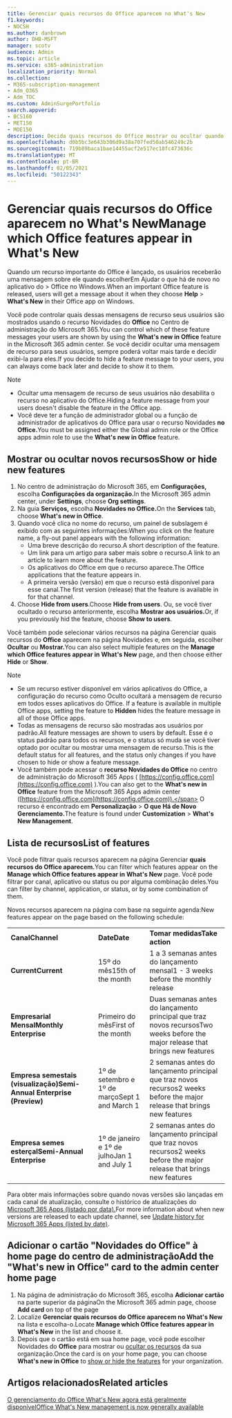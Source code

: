 ```yaml
---
title: Gerenciar quais recursos do Office aparecem no What's New
f1.keywords:
- NOCSH
ms.author: danbrown
author: DHB-MSFT
manager: scotv
audience: Admin
ms.topic: article
ms.service: o365-administration
localization_priority: Normal
ms.collection:
- M365-subscription-management
- Adm_O365
- Adm_TOC
ms.custom: AdminSurgePortfolio
search.appverid:
- BCS160
- MET150
- MOE150
description: Decida quais recursos do Office mostrar ou ocultar quando um usuário escolher a Ajuda > Novidades no aplicativo do Office no Windows usando o recurso "Novidades do Office" no Centro de administração do Microsoft 365.
ms.openlocfilehash: d0b5bc3e643b306d9a38a707fed50ab546249c2b
ms.sourcegitcommit: 719b89baca1bae14455acf2e517ec18fc473636c
ms.translationtype: MT
ms.contentlocale: pt-BR
ms.lasthandoff: 02/05/2021
ms.locfileid: "50122343"
---
```

# <a name="manage-which-office-features-appear-in-whats-new"></a><span data-ttu-id="7cff0-103">Gerenciar quais recursos do Office aparecem no What's New</span><span class="sxs-lookup"><span data-stu-id="7cff0-103">Manage which Office‎ features appear in What's New</span></span>

<span data-ttu-id="7cff0-104">Quando um recurso importante do Office é lançado, os usuários receberão uma mensagem sobre ele quando escolherEm Ajudar o que há de novo no aplicativo do  >   Office no Windows.</span><span class="sxs-lookup"><span data-stu-id="7cff0-104">When an important ‎Office‎ feature is released, users will get a message about it when they choose **Help** > **What's New** in their ‎‎Office‎‎ app on ‎Windows‎.</span></span>

<span data-ttu-id="7cff0-105">Você pode controlar quais dessas mensagens de recurso seus usuários são mostrados usando o recurso Novidades do **Office** no Centro de administração do Microsoft 365.</span><span class="sxs-lookup"><span data-stu-id="7cff0-105">You can control which of these feature messages your users are shown by using the **What's new in Office** feature in the Microsoft 365 admin center.</span></span> <span data-ttu-id="7cff0-106">Se você decidir ocultar uma mensagem de recurso para seus usuários, sempre poderá voltar mais tarde e decidir exibi-la para eles.</span><span class="sxs-lookup"><span data-stu-id="7cff0-106">If you decide to hide a feature message to your users, you can always come back later and decide to show it to them.</span></span>

> [!NOTE]
> - <span data-ttu-id="7cff0-107">Ocultar uma mensagem de recurso de seus usuários não desabilita o recurso no aplicativo do Office.</span><span class="sxs-lookup"><span data-stu-id="7cff0-107">Hiding a feature message from your users doesn't disable the feature in the Office app.</span></span>
> - <span data-ttu-id="7cff0-108">Você deve ter a função de administrador global ou a função de administrador de aplicativos do Office para usar o recurso Novidades **no Office.**</span><span class="sxs-lookup"><span data-stu-id="7cff0-108">You must be assigned either the Global admin role or the Office apps admin role to use the **What's new in Office** feature.</span></span>

## <a name="show-or-hide-new-features"></a><span data-ttu-id="7cff0-109">Mostrar ou ocultar novos recursos</span><span class="sxs-lookup"><span data-stu-id="7cff0-109">Show or hide new features</span></span> 

1. <span data-ttu-id="7cff0-110">No centro de administração do Microsoft 365, em **Configurações,** escolha **Configurações da organização.**</span><span class="sxs-lookup"><span data-stu-id="7cff0-110">In the Microsoft 365 admin center, under **Settings**, choose **Org settings**.</span></span>
2. <span data-ttu-id="7cff0-111">Na guia **Serviços,** escolha **Novidades no Office.**</span><span class="sxs-lookup"><span data-stu-id="7cff0-111">On the **Services** tab, choose **What's new in Office**.</span></span>
3. <span data-ttu-id="7cff0-112">Quando você clica no nome do recurso, um painel de subslagem é exibido com as seguintes informações:</span><span class="sxs-lookup"><span data-stu-id="7cff0-112">When you click on the feature name, a fly-out panel appears with the following information:</span></span>
     - <span data-ttu-id="7cff0-113">Uma breve descrição do recurso.</span><span class="sxs-lookup"><span data-stu-id="7cff0-113">A short description of the feature.</span></span>
     - <span data-ttu-id="7cff0-114">Um link para um artigo para saber mais sobre o recurso.</span><span class="sxs-lookup"><span data-stu-id="7cff0-114">A link to an article to learn more about the feature.</span></span>
     - <span data-ttu-id="7cff0-115">Os aplicativos do Office em que o recurso aparece.</span><span class="sxs-lookup"><span data-stu-id="7cff0-115">The Office applications that the feature appears in.</span></span>
     - <span data-ttu-id="7cff0-116">A primeira versão (versão) em que o recurso está disponível para esse canal.</span><span class="sxs-lookup"><span data-stu-id="7cff0-116">The first version (release) that the feature is available in for that channel.</span></span>
4. <span data-ttu-id="7cff0-117">Choose **Hide from users**.</span><span class="sxs-lookup"><span data-stu-id="7cff0-117">Choose **Hide from users**.</span></span> <span data-ttu-id="7cff0-118">Ou, se você tiver ocultado o recurso anteriormente, escolha **Mostrar aos usuários.**</span><span class="sxs-lookup"><span data-stu-id="7cff0-118">Or, if you previously hid the feature, choose **Show to users**.</span></span>

<span data-ttu-id="7cff0-119">Você também pode selecionar vários recursos na página Gerenciar quais recursos do **Office** aparecem na página Novidades e, em seguida, escolher **Ocultar** ou **Mostrar.**</span><span class="sxs-lookup"><span data-stu-id="7cff0-119">You can also select multiple features on the **Manage which ‎Office‎ features appear in What's New** page, and then choose either **Hide** or **Show**.</span></span>

> [!NOTE]
> - <span data-ttu-id="7cff0-120">Se um recurso estiver disponível em vários aplicativos do Office, a configuração do recurso como Oculto ocultará a mensagem de recurso em todos esses aplicativos do Office. </span><span class="sxs-lookup"><span data-stu-id="7cff0-120">If a feature is available in multiple Office apps, setting the feature to **Hidden** hides the feature message in all of those Office apps.</span></span>
> - <span data-ttu-id="7cff0-121">Todas as mensagens de recurso são mostradas aos usuários por padrão.</span><span class="sxs-lookup"><span data-stu-id="7cff0-121">All feature messages are shown to users by default.</span></span> <span data-ttu-id="7cff0-122">Esse é o status padrão para todos os recursos, e o status só muda se você tiver optado por ocultar ou mostrar uma mensagem de recurso.</span><span class="sxs-lookup"><span data-stu-id="7cff0-122">This is the default status for all features, and the status only changes if you have chosen to hide or show a feature message.</span></span>
> - <span data-ttu-id="7cff0-123">Você também pode acessar o **recurso Novidades do Office** no centro de administração do Microsoft 365 Apps ( [https://config.office.com](https://config.office.com) ).</span><span class="sxs-lookup"><span data-stu-id="7cff0-123">You can also get to the **What's new in Office** feature from the Microsoft 365 Apps admin center ([https://config.office.com](https://config.office.com)).</span></span> <span data-ttu-id="7cff0-124">O recurso é encontrado em **Personalização**  >  **O que Há de Novo Gerenciamento.**</span><span class="sxs-lookup"><span data-stu-id="7cff0-124">The feature is found under **Customization** > **What's New Management**.</span></span>

## <a name="list-of-features"></a><span data-ttu-id="7cff0-125">Lista de recursos</span><span class="sxs-lookup"><span data-stu-id="7cff0-125">List of features</span></span>

<span data-ttu-id="7cff0-126">Você pode filtrar quais recursos aparecem na página Gerenciar **quais recursos do Office aparecem.**</span><span class="sxs-lookup"><span data-stu-id="7cff0-126">You can filter which features appear on the **Manage which ‎Office‎ features appear in What's New** page.</span></span> <span data-ttu-id="7cff0-127">Você pode filtrar por canal, aplicativo ou status ou por alguma combinação deles.</span><span class="sxs-lookup"><span data-stu-id="7cff0-127">You can filter by channel, application, or status, or by some combination of them.</span></span>

<span data-ttu-id="7cff0-128">Novos recursos aparecem na página com base na seguinte agenda:</span><span class="sxs-lookup"><span data-stu-id="7cff0-128">New features appear on the page based on the following schedule:</span></span>

||||
|:-----|:-----|:-----|
|<span data-ttu-id="7cff0-129">**Canal**</span><span class="sxs-lookup"><span data-stu-id="7cff0-129">**Channel**</span></span> <br/> |<span data-ttu-id="7cff0-130">**Date**</span><span class="sxs-lookup"><span data-stu-id="7cff0-130">**Date**</span></span> <br/> |<span data-ttu-id="7cff0-131">**Tomar medidas**</span><span class="sxs-lookup"><span data-stu-id="7cff0-131">**Take action**</span></span> <br/> |
|<span data-ttu-id="7cff0-132">**Current**</span><span class="sxs-lookup"><span data-stu-id="7cff0-132">**Current**</span></span> <br/> |<span data-ttu-id="7cff0-133">15º do mês</span><span class="sxs-lookup"><span data-stu-id="7cff0-133">15th of the month</span></span>  <br/> |<span data-ttu-id="7cff0-134">1 a 3 semanas antes do lançamento mensal</span><span class="sxs-lookup"><span data-stu-id="7cff0-134">1 - 3 weeks before the monthly release</span></span> <br/> |
|<span data-ttu-id="7cff0-135">**Empresarial Mensal**</span><span class="sxs-lookup"><span data-stu-id="7cff0-135">**Monthly Enterprise**</span></span> <br/> |<span data-ttu-id="7cff0-136">Primeiro do mês</span><span class="sxs-lookup"><span data-stu-id="7cff0-136">First of the month</span></span>  <br/> |<span data-ttu-id="7cff0-137">Duas semanas antes do lançamento principal que traz novos recursos</span><span class="sxs-lookup"><span data-stu-id="7cff0-137">Two weeks before the major release that brings new features</span></span> |
|<span data-ttu-id="7cff0-138">**Empresa semestais (visualização)**</span><span class="sxs-lookup"><span data-stu-id="7cff0-138">**Semi-Annual Enterprise (Preview)**</span></span> <br/> |<span data-ttu-id="7cff0-139">1º de setembro e 1º de março</span><span class="sxs-lookup"><span data-stu-id="7cff0-139">Sept 1 and March 1</span></span> <br/> | <span data-ttu-id="7cff0-140">2 semanas antes do lançamento principal que traz novos recursos</span><span class="sxs-lookup"><span data-stu-id="7cff0-140">2 weeks before the major release that brings new features</span></span>|
|<span data-ttu-id="7cff0-141">**Empresa semes esterçal**</span><span class="sxs-lookup"><span data-stu-id="7cff0-141">**Semi-Annual Enterprise**</span></span> <br/> |<span data-ttu-id="7cff0-142">1º de janeiro e 1º de julho</span><span class="sxs-lookup"><span data-stu-id="7cff0-142">Jan 1 and July 1</span></span> <br/> | <span data-ttu-id="7cff0-143">2 semanas antes do lançamento principal que traz novos recursos</span><span class="sxs-lookup"><span data-stu-id="7cff0-143">2 weeks before the major release that brings new features</span></span><br/> |

<span data-ttu-id="7cff0-144">Para obter mais informações sobre quando novas versões são lançadas em cada canal de atualização, consulte o histórico de atualizações do [Microsoft 365 Apps (listado por data).](https://docs.microsoft.com/officeupdates/update-history-microsoft365-apps-by-date)</span><span class="sxs-lookup"><span data-stu-id="7cff0-144">For more information about when new versions are released to each update channel, see [Update history for Microsoft 365 Apps (listed by date)](https://docs.microsoft.com/officeupdates/update-history-microsoft365-apps-by-date).</span></span>

## <a name="add-the-whats-new-in-office-card-to-the-admin-center-home-page"></a><span data-ttu-id="7cff0-145">Adicionar o cartão "Novidades do Office" à home page do centro de administração</span><span class="sxs-lookup"><span data-stu-id="7cff0-145">Add the "What's new in Office" card to the admin center home page</span></span>

1. <span data-ttu-id="7cff0-146">Na página de administração do Microsoft 365, escolha **Adicionar cartão** na parte superior da página</span><span class="sxs-lookup"><span data-stu-id="7cff0-146">On the Microsoft 365 admin page, choose **Add card** on top of the page</span></span>
2. <span data-ttu-id="7cff0-147">Localize **Gerenciar quais recursos do Office aparecem no What's New** na lista e escolha-o.</span><span class="sxs-lookup"><span data-stu-id="7cff0-147">Locate **Manage which Office features appear in What's New** in the list and choose it.</span></span>
3. <span data-ttu-id="7cff0-148">Depois que o cartão está em sua home page, você pode escolher Novidades do **Office** para mostrar ou [ocultar os recursos](#show-or-hide-new-features) da sua organização.</span><span class="sxs-lookup"><span data-stu-id="7cff0-148">Once the card is on your home page, you can choose **What's new in Office** to [show or hide the features](#show-or-hide-new-features) for your organization.</span></span>


## <a name="related-articles"></a><span data-ttu-id="7cff0-149">Artigos relacionados</span><span class="sxs-lookup"><span data-stu-id="7cff0-149">Related articles</span></span>

[<span data-ttu-id="7cff0-150">O gerenciamento do Office What's New agora está geralmente disponível</span><span class="sxs-lookup"><span data-stu-id="7cff0-150">Office What's New management is now generally available</span></span>](https://techcommunity.microsoft.com/t5/microsoft-365-blog/office-what-s-new-management-is-now-generally-available/ba-p/1179954)